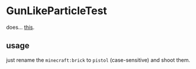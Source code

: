 # GunLikeParticleTest
does... [this](https://twitter.com/PerfectBoatJP/status/1397898548453298178).

## usage
just rename the `minecraft:brick` to `pistol` (case-sensitive) and shoot them.
